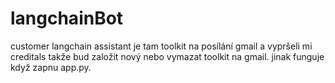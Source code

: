 # langchainBot
customer langchain assistant
je tam toolkit na posílání gmail a vypršeli mi creditals takže bud založit nový nebo vymazat toolkit na gmail.
jinak funguje když zapnu app.py.
